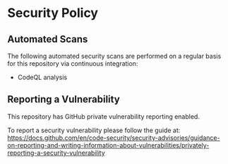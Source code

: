 # Security Policy

## Automated Scans

The following automated security scans are performed on a regular basis for this repository via continuous integration:

- CodeQL analysis

## Reporting a Vulnerability

This repository has GitHub private vulnerability reporting enabled.

To report a security vulnerability please follow the guide at:
https://docs.github.com/en/code-security/security-advisories/guidance-on-reporting-and-writing-information-about-vulnerabilities/privately-reporting-a-security-vulnerability
